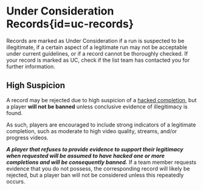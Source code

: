 <div class='panel fade js-scroll-anim' data-anim='fade'>

# Under Consideration Records{id=uc-records}

Records are marked as Under Consideration if a run is suspected to be illegitimate, if a certain aspect of a legitimate run may not be acceptable under current guidelines, or if a record cannot be thoroughly checked. If your record is marked as UC, check if the list team has contacted you for further information.

## High Suspicion 

A record may be rejected due to high suspicion of a [hacked completion](/guidelines/eligibility/#hacks), but a player **will not be banned** unless conclusive evidence of illegitimacy is found.

As such, players are encouraged to include strong indicators of a legitimate completion, such as moderate to high video quality, streams, and/or progress videos.

***A player that refuses to provide evidence to support their legitimacy when requested will be assumed to have hacked one or more completions and will be consequently banned.*** If a team member requests evidence that you do not possess, the corresponding record will likely be rejected, but a player ban will not be considered unless this repeatedly occurs.

</div>
